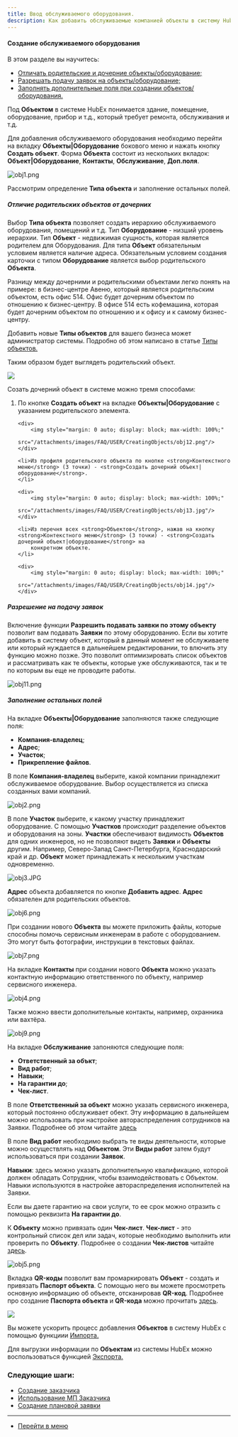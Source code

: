 ```yaml
---
title: Ввод обслуживаемого оборудования.
description: Как добавить обслуживаемые компанией объекты в систему HubEx?
---
```


<!-- Yandex.Metrika counter -->
<script type="text/javascript">
    (function (m, e, t, r, i, k, a) {
        m[i] = m[i] || function () {
            (m[i].a = m[i].a || []).push(arguments)
        };
        m[i].l = 1 * new Date();
        k = e.createElement(t), a = e.getElementsByTagName(t)[0], k.async = 1, k.src = r, a.parentNode.insertBefore(k, a)
    })
    (window, document, "script", "https://mc.yandex.ru/metrika/tag.js", "ym");
    ym('{{ site.yandex_metric }}', "init", {
        id: '{{ site.yandex_metric }}',
        clickmap: true,
        trackLinks: true,
        accurateTrackBounce: true,
        webvisor: true
    });
</script>
<noscript>
    <div><img src="https://mc.yandex.ru/watch/'{{ site.yandex_metric }}'" style="position:absolute; left:-9999px;"
              alt=""/></div>
</noscript>
<!-- /Yandex.Metrika counter -->

#### Создание обслуживаемого оборудования
В этом разделе вы научитесь:
<html>
<meta charset="utf-8">
<title>Быстрый переход внутри документа</title>
<ul>
    <li><a href="#poch">Отличать родительские и дочерние объекты/оборудование;</a></li>
    <li><a href="#tga">Разрешать подачу заявок на объекты/оборудование;</a></li>
    <li><a href="#fillelse">Заполнять дополнительные поля при создании объектов/оборудования.</a></li>
</ul>
</html>

<p>Под <strong>Объектом</strong> в системе HubEx понимается здание, помещение, оборудование, прибор и т.д., который
    требует ремонта, обслуживания и т.д.</p>

<p>Для добавления обслуживаемого оборудования необходимо перейти на вкладку <strong>Объекты|Оборудование</strong>
    бокового меню и нажать кнопку <strong>Создать объект</strong>. Форма <strong>Объекта</strong> состоит из нескольких
    вкладок: <strong>Объект|Оборудование</strong>, <strong>Контакты</strong>, <strong>Обслуживание</strong>, <strong>Доп.поля</strong>.
</p>

![obj1.png](/attachments/images/FAQ/USER/CreatingObjects/obj1.png)

Рассмотрим определение <strong>Типа объекта</strong> и заполнение остальных полей.

<h5 id="poch">Отличие родительских объектов от дочерних</h5>

<p>Выбор <strong>Типа объекта</strong> позволяет создать иерархию обслуживаемого оборудования, помещений и т.д. Тип <strong>Оборудование</strong> - низший уровень
    иерархии. Тип <strong>Объект</strong> - недвижимая сущность, которая является родителем для Оборудования. Для типа
    <strong>Объект</strong> обязательным условием является наличие адреса. Обязательным условием создания карточки с типом <strong>Оборудование</strong>
    является выбор родительского <strong>Объекта</strong>.</p>

<p>Разницу между дочерними и родительскими объектами легко понять на примере: в бизнес-центре Авеню, который является
    родительским объектом, есть офис 514. Офис будет дочерним объектом по отношению к
    бизнес-центру. В офисе 514 есть кофемашина, которая будет дочерним объектом по отношению и к офису и к самому
    бизнес-центру.</p>

<p>Добавить новые <strong>Типы объектов</strong> для вашего бизнеса может администратор системы. Подробно об этом написано в статье <a
        href="https://wiki.hubex.ru/docs/FAQ/RU/admin/ObjectsType.html"> Типы объектов.</a>

<p>Таким образом будет выглядеть родительский объект.</p>
 <div>
   <img  src="/wiki.hubex.ru/attachments/images/FAQ/USER/CreatingObjects/obj10.png" />
 </div>
<!--![obj10.png](/attachments/images/FAQ/USER/CreatingObjects/obj10.png)-->

<p>Созать дочерний объект в системе можно тремя способами:</p>
<ol>
    <li>По кнопке <strong>Создать объект</strong> на вкладке <strong>Объекты|Оборудование</strong> с указанием родительского элемента.</li>

    <div>
        <img style="margin: 0 auto; display: block; max-width: 100%;"
             src="/attachments/images/FAQ/USER/CreatingObjects/obj12.png"/>
    </div>

    <li>Из профиля родительского объекта по кнопке <strong>Контекстного меню</strong> (3 точки) - <strong>Создать дочерний объект|оборудование</strong>.
    </li>

    <div>
        <img style="margin: 0 auto; display: block; max-width: 100%;"
             src="/attachments/images/FAQ/USER/CreatingObjects/obj13.jpg"/>
    </div>

    <li>Из перечня всех <strong>Объектов</strong>, нажав на кнопку <strong>Контекстного меню</strong> (3 точки) - <strong>Создать дочерний объект|оборудование</strong> на
        конкретном объекте.
    </li>

    <div>
        <img style="margin: 0 auto; display: block; max-width: 100%;"
             src="/attachments/images/FAQ/USER/CreatingObjects/obj14.jpg"/>
    </div>

</ol>

<h5 id="tga">Разрешение на подачу заявок</h5>
<p>Включение функции <strong>Разрешить подавать заявки по этому объекту</strong> позволит вам подавать
    <strong>Заявки</strong> по этому оборудованию. Если
    вы хотите добавить в систему объект, который в данный момент не обслуживаете или который нуждается в дальнейшем
    редактировании, то влючить эту функцию можно
    позже. Это позволит оптимизировать список объектов и
    рассматривать как те объекты, которые уже обслуживаются, так и те по которым вы еще не проводите работы.</p>

![obj11.png](/attachments/images/FAQ/USER/CreatingObjects/obj11.png)

<h5 id="fillelse">Заполнение остальных полей</h5>

<p>На вкладке <strong>Объекты|Оборудование</strong> заполняются также следующие поля:</p>
<ul>
    <li><strong>Компания-владелец</strong>;</li>
    <li><strong>Адрес</strong>;</li>
    <li><strong>Участок</strong>;</li>
    <li><strong>Прикрепление файлов</strong>.</li>
</ul>
<p>В поле <strong>Компания-владелец</strong> выберите, какой компании принадлежит обслуживаемое оборудование. Выбор
    осуществляется из списка созданных вами компаний.</p>

![obj2.png](/attachments/images/FAQ/USER/CreatingObjects/obj2.png)

<p>В поле <strong>Участок</strong> выберите, к какому участку принадлежит оборудование. С помощью <strong>Участков</strong> происходит разделение объектов
    и оборудования на зоны. <strong>Участки</strong> обеспечивают видимость <strong>Объектов</strong> для одних инженеров,
    но не позволяют видеть <strong>Заявки</strong> и <strong>Объекты</strong> другим. Например, Северо-Запад Санкт-Петербурга, Краснодарский
    край и др. <strong>Объект</strong> может принадлежать к нескольким участкам одновременно.</p>

![obj3.JPG](/attachments/images/FAQ/USER/CreatingObjects/obj3.JPG)

<p><strong>Адрес</strong> объекта добавляется по кнопке <strong>Добавить адрес</strong>. <strong>Адрес</strong> обязателен для родительских объектов.</p>

![obj6.png](/attachments/images/FAQ/USER/CreatingObjects/obj6.png)

<p>При создании нового <strong>Объекта</strong> вы можете приложить файлы, которые способны помочь сервисным инженерам в работе с
    оборудованием. Это могут быть фотографии, инструкции в текстовых файлах.</p>

![obj7.png](/attachments/images/FAQ/USER/CreatingObjects/obj7.png)

<p>На вкладке <strong>Контакты</strong> при создании нового <strong>Объекта</strong> можно указать контактную информацию ответственного по объекту,
    например сервисного инженера.</p>

![obj4.png](/attachments/images/FAQ/USER/CreatingObjects/obj4.png)

<p>Также можно ввести дополнительные контакты, например, охранника или вахтёра.</p>

![obj9.png](/attachments/images/FAQ/USER/CreatingObjects/obj9.png)

<p>На вкладке <strong>Обслуживание</strong> запоняются следующие поля:</p>
<ul>
    <li><strong>Ответственный за объкт</strong>;</li>
    <li><strong>Вид работ</strong>;</li>
    <li><strong>Навыки</strong>;</li>
    <li><strong>На гарантии до</strong>;</li>
    <li><strong>Чек-лист</strong>.</li>
</ul>

<p>В поле <strong>Ответственный за объект</strong> можно указать сервисного инженера, который постоянно обслуживает
    обект. Эту информацию в дальнейшем можно использовать при настройке автораспределения сотрудников на Заявки. Подробнее об этом
    читайте <a href="https://wiki.hubex.ru/docs/FAQ/RU/users/CreatingTicket.html"> здесь</a></p>

<p>В поле <strong>Вид работ</strong> необходимо выбрать те виды деятельности, которые можно осуществлять над <strong>Объектом</strong>.
    Эти <strong>Виды работ</strong> затем будут использоваться при создании <strong>Заявок</strong>.</p>

<p><strong>Навыки</strong>: здесь можно указать дополнительную квалификацию, которой должен обладать Сотрудник, чтобы
    взаимодействовать с Объектом. Навыки используются в настройке автораспределения исполнителей на Заявки.</p>

<p>Если вы даете гарантию на свои услуги, то ее срок можно отразить с помощью реквизита <strong>На гарантии до</strong>.
</p>

<p>К <strong>Объекту</strong> можно привязать один <strong>Чек-лист</strong>. <strong>Чек-лист</strong> - это контрольный список дел или задач, которые необходимо
    выполнить или проверить по <strong>Объекту</strong>. Подробнее о создании <strong>Чек-листов</strong> читайте <a
            href="https://wiki.hubex.ru/docs/FAQ/RU/users/Checklists.html"> здесь</a>.</p>

![obj5.png](/attachments/images/FAQ/USER/CreatingObjects/ObjectService.jpg)

<p>Вкладка <strong>QR-коды</strong> позволит вам промаркировать <strong>Объект</strong> - создать и привязать <strong>Паспорт
    объекта</strong>. С помощью него вы можете просмотреть основную информацию об
    объекте, отсканировав <strong>QR-код</strong>. Подробнее про создание <strong>Паспорта объекта</strong> и <strong>QR-кода</strong> можно прочитать <a
            href="https://wiki.hubex.ru/docs/FAQ/RU/user/CreatingTickTemplates.html">здесь</a>.</p>

<div>
    <img style="margin: 0 auto; display: block; max-width: 100%;"
         src="/attachments/images/FAQ/USER/CreatingObjects/obj8.png"/>
</div>


<p> Вы можете ускорить процесс добавления <strong>Объектов</strong> в систему HubEx с помощью функциии <a href="https://wiki.hubex.ru/docs/FAQ/RU/user/Import.html#objects"> Импорта.</a></p>
<p> Для выгрузки информации по <strong>Объектам</strong> из системы HubEx можно воспользоваться функцией <a href="https://wiki.hubex.ru/docs/FAQ/RU/user/Export.html#objects"> Экспорта.</a></p>

### Следующие шаги:
- [Создание заказчика](./CreatingCustomer.md)
- [Использование МП Заказчика](./CustomerApp.md)
- [Создание плановой заявки](./PlannedTickets.md)


___
- [Перейти в меню](http://wiki.hubex.ru)
